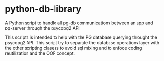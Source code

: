 # python-db-library
A Python script to handle all pg-db communications between an app and pg-server through the psycopg2 API 

This scripts is intended to help with the PG database querying throught the psycopg2 API. 
This script try to separate the database operations layer with the other scripting clasess to avoid sql mixing and 
to enfoce coding reutilization and the OOP concept.

